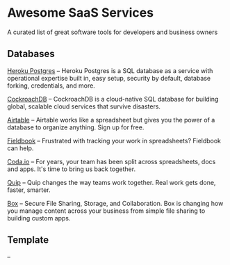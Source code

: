 # Awesome SaaS Services

A curated list of great software tools for developers and business owners

## Databases
[Heroku Postgres](https://www.heroku.com/postgres) – Heroku Postgres is a SQL database as a service with operational expertise built in, easy setup, security by default, database forking, credentials, and more.

[CockroachDB](https://www.cockroachlabs.com/) – CockroachDB is a cloud-native SQL database for building global, scalable cloud services that survive disasters.

[Airtable](https://airtable.com/) – Airtable works like a spreadsheet but gives you the power of a database to organize anything. Sign up for free.

[Fieldbook](https://fieldbook.com/) – Frustrated with tracking your work in spreadsheets? Fieldbook can help.

[Coda.io](https://coda.io) – For years, your team has been split across spreadsheets, docs and apps. It's time to bring us back together.

[Quip](https://quip.com/) – Quip changes the way teams work together. Real work gets done, faster, smarter.

[Box](https://www.box.com/) – Secure File Sharing, Storage, and Collaboration. Box is changing how you manage content across your business from simple file sharing to building custom apps.

## Template

[]() – 
